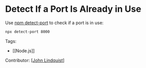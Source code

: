# Detect If a Port Is Already in Use

Use [npm detect-port](https://www.npmjs.com/package/detect-port) to check if a port is in use:

```bash
npx detect-port 8000
```

Tags:

- [[Node.js]]

Contributor: [[John Lindquist]]

[//begin]: # "Autogenerated link references for markdown compatibility"
[john lindquist]: john-lindquist "John Lindquist"
[//end]: # "Autogenerated link references"
